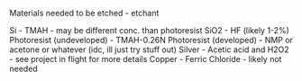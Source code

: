 Materials needed to be etched - etchant

Si - TMAH - may be different conc. than photoresist
SiO2 - HF (likely 1-2%)
Photoresist (undeveloped) - TMAH-0.26N
Photoresist (developed) - NMP or acetone or whatever (idc, ill just try stuff out)
Silver - Acetic acid and H2O2 - see project in flight for more details
Copper - Ferric Chloride - likely not needed
